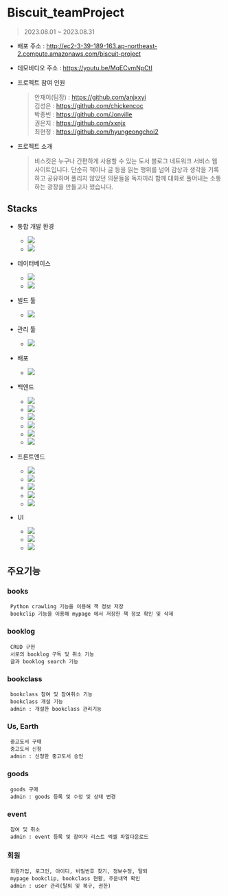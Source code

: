 # Biscuit_teamProject

> 2023.08.01 ~ 2023.08.31

* 배포 주소 : http://ec2-3-39-189-163.ap-northeast-2.compute.amazonaws.com/biscuit-project

> 

* 데모비디오 주소 : https://youtu.be/MqECvmNpCtI

> 

* 프로젝트 참여 인원

  > 안재이(팀장) : https://github.com/anjxxyi <br />
  > 김성은 : https://github.com/chickencoc <br />
  > 박종빈 : https://github.com/Jonville <br />
  > 권은지 : https://github.com/xxnjx <br />
  > 최현정 : https://github.com/hyungeongchoi2 <br />
 
* 프로젝트 소개

  > 비스킷은 누구나 간편하게 사용할 수 있는 도서 블로그 네트워크 서비스 웹 사이트입니다.
  > 단순히 책이나 글 등을 읽는 행위를 넘어 감상과 생각을 기록하고 공유하며
  > 풀리지 않았던 의문들을 독자끼리 함께 대화로 풀어내는 소통하는 광장을 만들고자 했습니다.


## Stacks

* 통합 개발 환경
  * <img src="https://img.shields.io/badge/React-61DAFB?style=for-the-badge&logo=React&logoColor=white"/>
  * <img src="https://img.shields.io/badge/visualstudiocode-007ACC?style=for-the-badge&logo=visualstudiocode&logoColor=white"/>
* 데이터베이스
  * <img src="https://img.shields.io/badge/mariadb-003545?style=for-the-badge&logo=mariadb&logoColor=white"/>
  * <img src="https://img.shields.io/badge/dbeaver-ECD53F?style=for-the-badge"/>

* 빌드 툴
  * <img src="https://img.shields.io/badge/gradle-02303A?style=for-the-badge&logo=gradle&logoColor=white"/>
* 관리 툴
  * <img src="https://img.shields.io/badge/github-181717?style=for-the-badge&logo=github&logoColor=white"/>
* 배포
  * <img src="https://img.shields.io/badge/amazonaws-232F3E?style=for-the-badge&logo=amazonaws&logoColor=white"/>
* 백엔드
  * <img src="https://img.shields.io/badge/spring-6DB33F?style=for-the-badge&logo=spring&logoColor=white"/>
  * <img src="https://img.shields.io/badge/springsecurity-6DB33F?style=for-the-badge&logo=springsecurity&logoColor=white"/>
  * <img src="https://img.shields.io/badge/Spring_Data_JPA-6DB33F?style=for-the-badge"/>
  * <img src="https://img.shields.io/badge/jsonwebtokens-000000?style=for-the-badge&logo=jsonwebtokens&logoColor=white"/>
  * <img src="https://img.shields.io/badge/python-3776AB?style=for-the-badge&logo=python&logoColor=white"/>
  * <img src="https://img.shields.io/badge/postman-FF6C37?style=for-the-badge&logo=postman&logoColor=white"/>
* 프론트엔드
  * <img src="https://img.shields.io/badge/nodedotjs-339933?style=for-the-badge&logo=nodedotjs&logoColor=white"/>
  * <img src="https://img.shields.io/badge/npm-CB3837?style=for-the-badge&logo=npm&logoColor=white"/>
  * <img src="https://img.shields.io/badge/html5-E34F26?style=for-the-badge&logo=html5t&logoColor=white"/>
  * <img src="https://img.shields.io/badge/css3-1572B6?style=for-the-badge&logo=css3&logoColor=white"/>
  * <img src="https://img.shields.io/badge/javascript-F7DF1E?style=for-the-badge&logo=javascriptt&logoColor=white"/>
* UI
  * <img src="https://img.shields.io/badge/figma-F24E1E?style=for-the-badge&logo=figma&logoColor=white"/>
  * <img src="https://img.shields.io/badge/adobephotoshop-31A8FF?style=for-the-badge&logo=adobephotoshop&logoColor=white"/>
  * <img src="https://img.shields.io/badge/adobeillustrator-FF9A00?style=for-the-badge&logo=adobeillustrator&logoColor=white"/>
  
## 주요기능

  ### books
     Python crawling 기능을 이용해 책 정보 저장 
     bookclip 기능을 이용해 mypage 에서 저장한 책 정보 확인 및 삭제
  ### booklog
     CRUD 구현
     서로의 booklog 구독 및 취소 기능 
     글과 booklog search 기능 
  ### bookclass
     bookclass 참여 및 참여취소 기능 
     bookclass 개설 기능 
     admin : 개설한 bookclass 관리기능 
  ### Us, Earth
     중고도서 구매 
     중고도서 신청 
     admin : 신청한 중고도서 승인 
  ### goods
     goods 구매 
     admin : goods 등록 및 수정 및 상태 변경 
  ### event
     참여 및 취소 
     admin : event 등록 및 참여자 리스트 엑셀 파일다운로드 
  ### 회원
     회원가입, 로그인, 아이디, 비밀번호 찾기, 정보수정, 탈퇴 
     mypage bookclip, bookclass 현황, 주문내역 확인 
     admin : user 관리(탈퇴 및 복구, 권한) 
    




 
